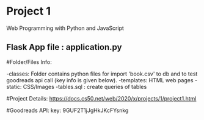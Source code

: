 # Project 1

Web Programming with Python and JavaScript


## Flask App file : application.py


#Folder/Files Info:

-classes: Folder contains python files for import 'book.csv' to db and to test goodreads api call (key info is given below).
-templates: HTML web pages 
-static: CSS/Images 
-tables.sql : create queries of tables 


#Project Details: https://docs.cs50.net/web/2020/x/projects/1/project1.html


#Goodreads API:
key: 9GUF2T1jJgHkJKcFYsnkg












